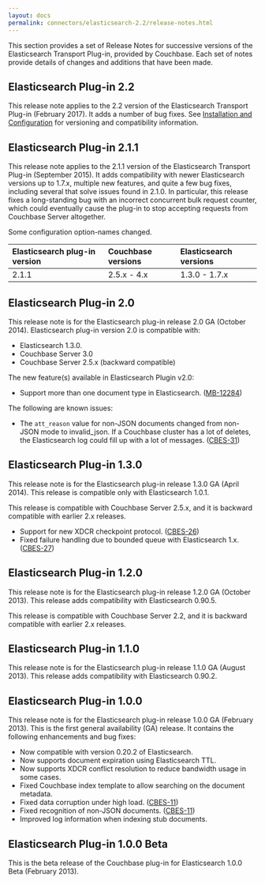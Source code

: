 ```yaml
---
layout: docs
permalink: connectors/elasticsearch-2.2/release-notes.html
---
```


This section provides a set of Release Notes for successive versions of the Elasticsearch Transport Plug-in, provided by Couchbase. Each set of notes provide details of changes and additions that have been made.

## Elasticsearch Plug-in 2.2

This release note applies to the 2.2 version of the Elasticsearch Transport Plug-in (February 2017). It adds a number of bug fixes. See [Installation and Configuration](connectors/elasticsearch-2.2/install-and-config.html) for versioning and compatibility information.

## Elasticsearch Plug-in 2.1.1

This release note applies to the 2.1.1 version of the Elasticsearch Transport Plug-in (September 2015). It adds compatibility with newer Elasticsearch versions up to 1.7.x, multiple new features, and quite a few bug fixes, including several that solve issues found in 2.1.0. In particular, this release fixes a long-standing bug with an incorrect concurrent bulk request counter, which could eventually cause the plug-in to stop accepting requests from Couchbase Server altogether.

Some configuration option-names changed.

|Elasticsearch plug-in version|Couchbase versions|Elasticsearch versions|
|:----------------------------|:-----------------|:---------------------|
|2.1.1|2.5.x - 4.x|1.3.0 - 1.7.x|

## Elasticsearch Plug-in 2.0

This release note is for the Elasticsearch plug-in release 2.0 GA (October 2014). Elasticsearch plug-in version 2.0 is compatible with:

- Elasticsearch 1.3.0.
- Couchbase Server 3.0
- Couchbase Server 2.5.x (backward compatible)

The new feature(s) available in Elasticsearch Plugin v2.0:

- Support more than one document type in Elasticsearch. ([MB-12284](https://www.couchbase.com/issues/browse/MB-12284))

The following are known issues:

- The `att_reason` value for non-JSON documents changed from non-JSON mode to invalid_json. If a Couchbase cluster has a lot of deletes, the Elasticsearch log could fill up with a lot of messages. ([CBES-31](http://www.couchbase.com/issues/browse/CBES-31))

## Elasticsearch Plug-in 1.3.0

This release note is for the Elasticsearch plug-in release 1.3.0 GA (April 2014). This release is compatible only with Elasticsearch 1.0.1.

This release is compatible with Couchbase Server 2.5.x, and it is backward compatible with earlier 2.x releases.

- Support for new XDCR checkpoint protocol. ([CBES-26](https://www.couchbase.com/issues/browse/CBES-26))
- Fixed failure handling due to bounded queue with Elasticsearch 1.x. ([CBES-27](https://www.couchbase.com/issues/browse/CBES-27))

## Elasticsearch Plug-in 1.2.0

This release note is for the Elasticsearch plug-in release 1.2.0 GA (October 2013). This release adds compatibility with Elasticsearch 0.90.5.

This release is compatible with Couchbase Server 2.2, and it is backward compatible with earlier 2.x releases.

## Elasticsearch Plug-in 1.1.0

This release note is for the Elasticsearch plug-in release 1.1.0 GA (August 2013). This release adds compatibility with Elasticsearch 0.90.2.

## Elasticsearch Plug-in 1.0.0

This release note is for the Elasticsearch plug-in release 1.0.0 GA (February 2013). This is the first general availability (GA) release. It contains the following enhancements and bug fixes:

- Now compatible with version 0.20.2 of Elasticsearch.
- Now supports document expiration using Elasticsearch TTL.
- Now supports XDCR conflict resolution to reduce bandwidth usage in some cases.
- Fixed Couchbase index template to allow searching on the document metadata.
- Fixed data corruption under high load. ([CBES-11](http://www.couchbase.com/issues/browse/CBES-11))
- Fixed recognition of non-JSON documents. ([CBES-11](http://www.couchbase.com/issues/browse/CBES-11))
- Improved log information when indexing stub documents.

## Elasticsearch Plug-in 1.0.0 Beta

This is the beta release of the Couchbase plug-in for Elasticsearch 1.0.0 Beta (February 2013).